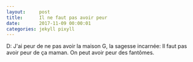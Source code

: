 ```yaml
---
layout:     post
title:      Il ne faut pas avoir peur
date:       2017-11-09 00:00:01
categories: jekyll pixyll
---
```


D: J'ai peur de ne pas avoir la maison
G, la sagesse incarnée: Il faut pas avoir peur de ça maman.  On peut avoir peur des fantômes.

  

